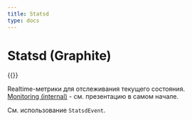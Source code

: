 ```yaml
---
title: Statsd
type: docs
---
```


# Statsd (Graphite)

{{<avito page>}}

Realtime-метрики для отслеживания текущего состояния.\
[Monitoring (internal)](http://links.k.avito.ru/cfxPIVK) - см. презентацию в самом начале.

См. использование `StatsdEvent`.
